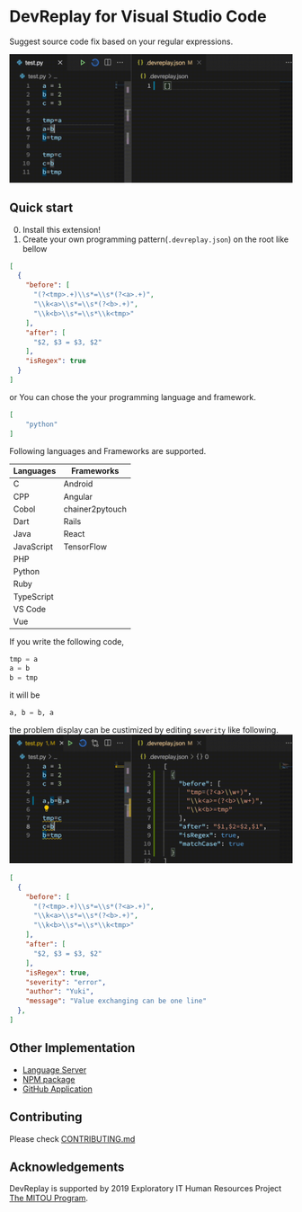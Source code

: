 # DevReplay for Visual Studio Code

Suggest source code fix based on your regular expressions.

![howtouse](img/rulemake.gif)

## Quick start

0. Install this extension!
1. Create your own programming pattern(`.devreplay.json`) on the root like bellow

```json
[
  {
    "before": [
      "(?<tmp>.+)\\s*=\\s*(?<a>.+)",
      "\\k<a>\\s*=\\s*(?<b>.+)",
      "\\k<b>\\s*=\\s*\\k<tmp>"
    ],
    "after": [
      "$2, $3 = $3, $2"
    ],
    "isRegex": true
  }
]
```

or You can chose the your programming language and framework.

```json
[
    "python"
]
```

Following languages and Frameworks are supported.

| Languages  | Frameworks      |
|------------|-----------------|
| C          | Android         |
| CPP        | Angular         |
| Cobol      | chainer2pytouch |
| Dart       | Rails           |
| Java       | React           |
| JavaScript | TensorFlow      |
| PHP        |                 |
| Python     |                 |
| Ruby       |                 |
| TypeScript |                 |
| VS Code    |                 |
| Vue        |                 |

If you write the following code,

```python
tmp = a
a = b
b = tmp
```

it will be

```python
a, b = b, a
```

the problem display can be custimized by editing `severity` like following.
![howtouse](img/severity.gif)

```json
[
  {
    "before": [
      "(?<tmp>.+)\\s*=\\s*(?<a>.+)",
      "\\k<a>\\s*=\\s*(?<b>.+)",
      "\\k<b>\\s*=\\s*\\k<tmp>"
    ],
    "after": [
      "$2, $3 = $3, $2"
    ],
    "isRegex": true,
    "severity": "error",
    "author": "Yuki",
    "message": "Value exchanging can be one line"
  },
]
```

## Other Implementation

* [Language Server](https://www.npmjs.com/package/devreplay-server)
* [NPM package](https://www.npmjs.com/package/devreplay)
* [GitHub Application](https://github.com/marketplace/dev-replay)

## Contributing

Please check [CONTRIBUTING.md](https://github.com/devreplay/vscode-devreplay/blob/master/CONTRIBUTING.md)

## Acknowledgements

DevReplay is supported by 2019 Exploratory IT Human Resources Project [The MITOU Program](https://www.ipa.go.jp/jinzai/mitou/portal_index.html).
